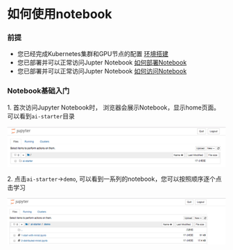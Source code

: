 # 如何使用notebook
### 前提
* 您已经完成Kubernetes集群和GPU节点的配置 [环境搭建](../setup/README.md)
* 您已部署并可以正常访问Jupter Notebook [如何部署Notebook](../setup/SETUP_NOTEBOOK.md)
* 您已部署并可以正常访问Jupter Notebook [如何访问Notebook](./ACCESS_NOTEBOOK.md)

### Notebook基础入门

1\. 首次访问Jupyter Notebook时， 浏览器会展示Notebook，显示home页面。可以看到`ai-starter`目录

![](./images/notebook-home.jpg)


2\. 点击`ai-starter`->`demo`, 可以看到一系列的notebook，您可以按照顺序逐个点击学习


![](./images/ai-starter-demo.jpg)

